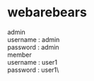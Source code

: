 # webarebears
admin\
username : admin\
password : admin\
member\
username : user1\
password : user1\
